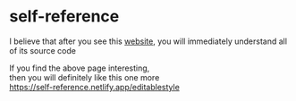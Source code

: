# self-reference

I believe that after you see this
<a href="https://self-reference.netlify.app/" target="_blank">website</a>, you
will immediately understand all of its source code

If you find the above page interesting,   
then you will definitely like this one more  
<a href="https://self-reference.netlify.app/editablestyle" target="_blank">https://self-reference.netlify.app/editablestyle</a>
